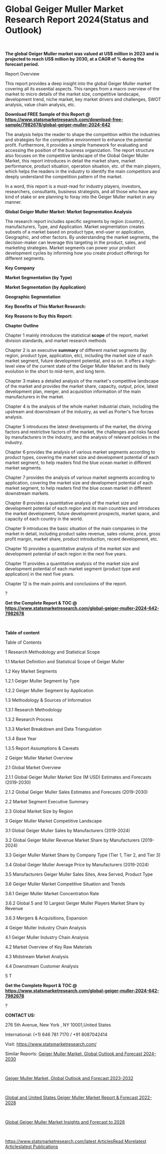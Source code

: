 <h1>Global Geiger Muller Market Research Report 2024(Status and Outlook)</h1><br/><p><strong>The global Geiger Muller market was valued at US$ million in 2023 and is projected to reach US$ million by 2030, at a <strong>CAGR</strong> of % during the forecast period.</strong></p>
 
 
 
 <p>Report Overview</p>
 
 
 
 <p>This report provides a deep insight into the global Geiger Muller market covering all its essential aspects. This ranges from a macro overview of the market to micro details of the market size, competitive landscape, development trend, niche market, key market drivers and challenges, SWOT analysis, value chain analysis, etc.</p>
 
 
 
 <p><strong>Download FREE Sample of this Report @ <a href="https://www.statsmarketresearch.com/download-free-sample/7982678/global-geiger-muller-2024-642">https://www.statsmarketresearch.com/download-free-sample/7982678/global-geiger-muller-2024-642</a></strong></p>
 
 
 
 <p>The analysis helps the reader to shape the competition within the industries and strategies for the competitive environment to enhance the potential profit. Furthermore, it provides a simple framework for evaluating and accessing the position of the business organization. The report structure also focuses on the competitive landscape of the Global Geiger Muller Market, this report introduces in detail the market share, market performance, product situation, operation situation, etc. of the main players, which helps the readers in the industry to identify the main competitors and deeply understand the competition pattern of the market.</p>
 
 
 
 <p>In a word, this report is a must-read for industry players, investors, researchers, consultants, business strategists, and all those who have any kind of stake or are planning to foray into the Geiger Muller market in any manner.</p>
 
 
 
 <p><strong>Global Geiger Muller Market: Market Segmentation Analysis</strong></p>
 
 
 
 <p>The research report includes specific segments by region (country), manufacturers, Type, and Application. Market segmentation creates subsets of a market based on product type, end-user or application, Geographic, and other factors. By understanding the market segments, the decision-maker can leverage this targeting in the product, sales, and marketing strategies. Market segments can power your product development cycles by informing how you create product offerings for different segments.</p>
 
 
 
 <p><strong>Key Company</strong></p>
 
 
 
 <p><strong>Market Segmentation (by Type)</strong></p>
 
 
 
 <p><strong>Market Segmentation (<strong>by Application</strong>)</strong></p>
 
 
 
 <p><strong>Geographic Segmentation</strong></p>
 
 
 
 <p><strong>Key Benefits of This Market Research:</strong></p>
 
 
 
 <p><strong>Key <strong>Reasons to Buy</strong> this Report:</strong></p>
 
 
 
 <p><strong>Chapter Outline</strong></p>
 
 
 
 <p>Chapter 1 mainly introduces the statistical <strong>scope</strong> of the report, market division standards, and market research methods</p>
 
 
 
 <p>Chapter 2 is an executive <strong>summary</strong> of different market segments (by region, product type, application, etc), including the market size of each market segment, future development potential, and so on. It offers a high-level view of the current state of the Geiger Muller Market and its likely evolution in the short to mid-term, and long term.</p>
 
 
 
 <p>Chapter 3 makes a detailed analysis of the market&#39;s competitive landscape of the market and provides the market share, capacity, output, price, latest development plan, merger, and acquisition information of the main manufacturers in the market.</p>
 
 
 
 <p>Chapter 4 is the analysis of the whole market industrial chain, including the upstream and downstream of the industry, as well as Porter&#39;s five forces analysis.</p>
 
 
 
 <p>Chapter 5 introduces the latest developments of the market, the driving factors and restrictive factors of the market, the challenges and risks faced by manufacturers in the industry, and the analysis of relevant policies in the industry.</p>
 
 
 
 <p>Chapter 6 provides the analysis of various market segments according to product types, covering the market size and development potential of each market segment, to help readers find the blue ocean market in different market segments.</p>
 
 
 
 <p>Chapter 7 provides the analysis of various market segments according to application, covering the market size and development potential of each market segment, to help readers find the blue ocean market in different downstream markets.</p>
 
 
 
 <p>Chapter 8 provides a quantitative analysis of the market size and development potential of each region and its main countries and introduces the market development, future development prospects, market space, and capacity of each country in the world.</p>
 
 
 
 <p>Chapter 9 introduces the basic situation of the main companies in the market in detail, including product sales revenue, sales volume, price, gross profit margin, market share, product introduction, recent development, etc.</p>
 
 
 
 <p>Chapter 10 provides a quantitative analysis of the market size and development potential of each region in the next five years.</p>
 
 
 
 <p>Chapter 11 provides a quantitative analysis of the market size and development potential of each market segment (product type and application) in the next five years.</p>
 
 
 
 <p>Chapter 12 is the main points and conclusions of the report.</p>
 
 
 
 <p>? </p>
 
 
 
 <div><b>Get the Complete Report & TOC @ <a href="https://www.statsmarketresearch.com/global-geiger-muller-2024-642-7982678">https://www.statsmarketresearch.com/global-geiger-muller-2024-642-7982678</a></b></div>
 
 
 
 <p><br />
 
 <b>Table of content</b></p>
 
 
 
 <p>Table of Contents<br />
 
 1 Research Methodology and Statistical Scope<br />
 
 1.1 Market Definition and Statistical Scope of Geiger Muller<br />
 
 1.2 Key Market Segments<br />
 
 1.2.1 Geiger Muller Segment by Type<br />
 
 1.2.2 Geiger Muller Segment by Application<br />
 
 1.3 Methodology & Sources of Information<br />
 
 1.3.1 Research Methodology<br />
 
 1.3.2 Research Process<br />
 
 1.3.3 Market Breakdown and Data Triangulation<br />
 
 1.3.4 Base Year<br />
 
 1.3.5 Report Assumptions & Caveats<br />
 
 2 Geiger Muller Market Overview<br />
 
 2.1 Global Market Overview<br />
 
 2.1.1 Global Geiger Muller Market Size (M USD) Estimates and Forecasts (2019-2030)<br />
 
 2.1.2 Global Geiger Muller Sales Estimates and Forecasts (2019-2030)<br />
 
 2.2 Market Segment Executive Summary<br />
 
 2.3 Global Market Size by Region<br />
 
 3 Geiger Muller Market Competitive Landscape<br />
 
 3.1 Global Geiger Muller Sales by Manufacturers (2019-2024)<br />
 
 3.2 Global Geiger Muller Revenue Market Share by Manufacturers (2019-2024)<br />
 
 3.3 Geiger Muller Market Share by Company Type (Tier 1, Tier 2, and Tier 3)<br />
 
 3.4 Global Geiger Muller Average Price by Manufacturers (2019-2024)<br />
 
 3.5 Manufacturers Geiger Muller Sales Sites, Area Served, Product Type<br />
 
 3.6 Geiger Muller Market Competitive Situation and Trends<br />
 
 3.6.1 Geiger Muller Market Concentration Rate<br />
 
 3.6.2 Global 5 and 10 Largest Geiger Muller Players Market Share by Revenue<br />
 
 3.6.3 Mergers & Acquisitions, Expansion<br />
 
 4 Geiger Muller Industry Chain Analysis<br />
 
 4.1 Geiger Muller Industry Chain Analysis<br />
 
 4.2 Market Overview of Key Raw Materials<br />
 
 4.3 Midstream Market Analysis<br />
 
 4.4 Downstream Customer Analysis<br />
 
 5 T</p>
 
 
 
 <div><b>Get the Complete Report & TOC @ <a href="https://www.statsmarketresearch.com/global-geiger-muller-2024-642-7982678">https://www.statsmarketresearch.com/global-geiger-muller-2024-642-7982678</a></b></div>
 
 
 
 <p>? </p>
 
 
 
 <p><b>CONTACT US:</b><br />
 
 276 5th Avenue, New York , NY 10001,United States<br />
 
 International: (+1) 646 781 7170 / +91 8087042414<br />
 
 Visit: <a href="https://www.statsmarketresearch.com/">https://www.statsmarketresearch.com/</a><br />
 
 Similar Reports: <a href="https://www.statsmarketresearch.com/global-geiger-muller-2024-642-7982678">Geiger Muller Market, Global Outlook and Forecast 2024-2030</a><br />
 
 <br />
 
 <a href="https://www.statsmarketresearch.com/global-geiger-muller-2024-642-7982678">Geiger Muller Market, Global Outlook and Forecast 2023-2032</a><br />
 
 <br />
 
 <a href="https://www.statsmarketresearch.com/global-geiger-muller-2024-642-7982678">Global and United States Geiger Muller Market Report & Forecast 2022-2028</a><br />
 
 <br />
 
 <a href="https://www.statsmarketresearch.com/global-geiger-muller-2024-642-7982678">Global Geiger Muller Market Insights and Forecast to 2028</a><br />
 
 <br />
 
 <a href="https://gyeongbokgung.com">https://www.statsmarketresearch.com/</a><a href="https://hallyeomaritime.com">latest Articles</a><a href="https://jingwansa.com">Read More</a><a href="https://nguoiviet.jp/">latest Articles</a><a href="https://www.intelmarketresearch.com/">latest Publications</a></p>